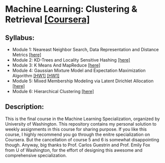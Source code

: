 # Machine Learning: Clustering & Retrieval [\[Coursera\]](https://www.coursera.org/learn/ml-clustering-and-retrieval)

## Syllabus:

* Module 1: Neareast Neighbor Search, Data Representation and Distance Metrics [\[here\]](./module1_Neareast_Neighbor_Search/Nearest-Neighbors-Features-and-Metrics.ipynb)
* Module 2: KD-Trees and Locality Sensitive Hashing [\[here\]](./module2_Locality_Sensitive_Hashing/Locality_Sensitive_Hashing.ipynb)
* Module 3: K Means And MapReduce [\[here\]](./module3_K_Means_And_MapReduce/K_Means_And_MapReduce.ipynb )
* Module 4: Gaussian Mixture Model and Expectation Maximization Algorithm [\[HW1\]](./module4_Gaussian_Mixture_And_Expectation_Maximization/1_em-for-gmm.ipynb) [\[HW1\]](./module4_Gaussian_Mixture_And_Expectation_Maximization/2_em-with-text-data.ipynb)
* Module 5: Mixed Membership Modeling via Latent Dirichlet Allocation [\[here\]](./module5_Latent_Dirichlet_Allocation/5_lda.ipynb)
* Module 6: Hierarchical Clustering [\[here\]](./module6_Hierarchical_Clustering/6_hierarchical_clustering_blank.ipynb)


## Description:

This is the final course in the Machine Learning Specialization, organized by University of Washington. This repository contains my personal solution to weekly assignments in this course for sharing purpose. If you like this course, I highly recommend you go through the enitre specialization on Coursera. But the cancellation of course 5 and 6 is somewhat disappointing though. Anyway, big thanks to Prof. Carlos Guestrin and Prof. Emily Fox from U of Washington, for the effort of designing this awesome and comprehensive specialization. 
